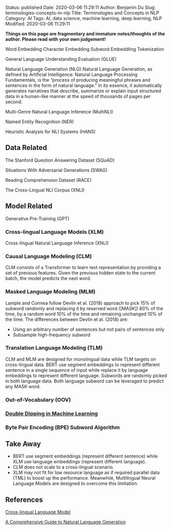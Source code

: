 Status: published
Date: 2020-03-06 11:29:11
Author: Benjamin Du
Slug: terminologies-concepts-in-nlp
Title: Terminologies and Concepts in NLP
Category: AI
Tags: AI, data science, machine learning, deep learning, NLP
Modified: 2020-03-06 11:29:11

**Things on this page are fragmentary and immature notes/thoughts of the author. Please read with your own judgement!**

Word Embedding
Character Embedding
Subword Embeddling
Tokenization

General Language Understanding Evaluation (GLUE)

Natural Language Generation (NLG)
Natural Language Generation, as defined by Artificial Intelligence: Natural Language Processing Fundamentals, is the “process of producing meaningful phrases and sentences in the form of natural language.” In its essence, it automatically generates narratives that describe, summarize or explain input structured data in a human-like manner at the speed of thousands of pages per second.

Multi-Genre Natural Language Inference (MultiNLI)

Named Entity Recognition (NER) 


Heuristic Analysis for NLI Systems (HANS)

## Data Related

The Stanford Question Answering Dataset (SQuAD)

Situations With Adversarial Generations (SWAG)

Reading Comprehension Dataset (RACE) 

The Cross-Lingual NLI Corpus (XNLI)

## Model Related

Generative Pre-Training (GPT)

### Cross-lingual Language Models (XLM)

Cross-lingual Natural Language Inference (XNLI)

### Causal Language Modeling (CLM)

CLM consists of a Transformer to learn text representation by providing a set of previous features. 
Given the previous hidden state to the current batch, the model predicts the next word.

### Masked Language Modeling (MLM)

Lample and Connea follow Devlin et al. (2018) approach to pick 15% of subword randomly 
and replacing it by reserved word ([MASK]) 80% of the time, 
by a random word 10% of the time 
and remaining unchanged 10% of the time.
The differences between Devlin et al. (2018) are:

- Using an arbitrary number of sentences but not pairs of sentences only
- Subsample high-frequency subword

### Translation Language Modeling (TLM)

CLM and MLM are designed for monolingual data while TLM targets on cross-lingual data. BERT use segment embeddings to represent different sentence in a single sequence of input while replace it by language embeddings to represent different language.
Subwords are randomly picked in both language data. Both language subword can be leveraged to predict any MASK word.

### Out-of-Vocabulary (OOV)

### [Double Dipping in Machine Learning]( https://www.legendu.net/misc/blog/double-dipping-in-machine-learning )

### Byte Pair Encoding (BPE) Subword Algorithm

## Take Away
- BERT use segment embeddings (represent different sentence) while XLM use language embeddings (represent different language).
- CLM does not scale to a cross-lingual scenario.
- XLM may not fit for low resource language as if required parallel data (TML) to boost up the performance. Meanwhile, Multilingual Neural Language Models are designed to overcome this limitation.

## References 

[Cross-lingual Language Model](https://medium.com/towards-artificial-intelligence/cross-lingual-language-model-56a65dba9358)

[A Comprehensive Guide to Natural Language Generation](https://medium.com/sciforce/a-comprehensive-guide-to-natural-language-generation-dd63a4b6e548)
